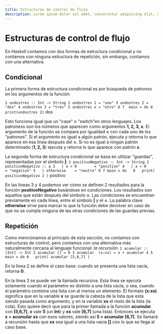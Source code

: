 ```yaml
---
title: Estructuras de control de flujo
description: Lorem ipsum dolor sit amet, consectetur adipiscing elit, sed do eiusmod tempor incididunt ut labore et dolore magna aliqua. Ut enim ad minim veniam, quis nostrud exercitation ullamco laboris nisi ut aliquip ex ea commodo consequat.
---
```


# Estructuras de control de flujo
En *Haskell* contamos con dos formas de estructura condicional y no contamos con ninguna estructura de repetición, sin embargo, contamos con una alternativa.

## Condicional
La primera forma de estructura condicional es por búsqueda de *patrones* en los argumentos de la función:

  ``
  1 undostres :: Int -> String
  2 undostres 1 = "uno"
  3 undostres 2 = "dos"
  4 undostres 3 = "tres"
  5 undostres x = "otro"
  6
  7  main = do
  8    print(undostres 2)
  ``
dos

Esto funciona igual que un "case" o "switch"en otros lenguajes. Los patroness son los números que aparecen como argumentos **1, 2, 3, x**. El argumento de la función se compara por igualdad **=** con cada uno de los "patrones". Si el argumento es igual a algún patrón, ejecuta y retorna lo que aparece en esa línea después del **=**. Si no es igual a ningún patrón determinado (**1, 2, 3**) ejecuta y retorna lo que aparece con patrón **x**.

La segunda forma de estructura condicional se basa en utilizar "guardas", representadas por el símbolo **|**:
  ``
  1 positivoNegativo :: Int -> String
  2 positivoNegativo :: a
  3   | a > 0        = "positivo"
  4   | a < 0        = "negativo"
  5   | otherwise    = "neutro"
  6
  7 main = do  
  8   print( positivoNegativo 2 )
  ``
  positivo

En las líneas 3 y 4 podemos ver cómo se definen 2 resultados para la función **positivoNegativo** basándose en condiciones. Los resultados son aquellos que están después del símbolo **=**. Las condiciones se encuentran previamente en cada línea, entre el símbolo **|** y el **=**. La palabra clave **otherwise** sirve para marcar lo que la función debe devolver en caso de que no se cumpla ninguna de las otras condiciones de las guardas previas.

## Repetición
Como mencionamos al principio de esta sección, no contamos con estructuras de control, pero contamos con una alternativa más naturalmente cercana al lenguaje funcional: *la recursión*:
  ``
  1 acumular :: [Int] -> Int
  2 acumular [] = 0
  3 acumular  (x:xs) = x + acumular
  4
  5 main = do
  6   print( acumular [5,6,7] )
  ``

En la línea 2 se define el caso base: cuando se presenta una lista vacía, retorna **0**.

En la línea 3 se puede ver la llamada recursiva. Esta línea se ejecuta solamente cuando el parámetro es distinto a una lista vacía, o sea, cuando el parámetro contiene una lista con al menos un elemento. El formato **(x:xs)** siginifica que en la variable **x** se guarde la cabeza de la lista que está siendo pasada como argumento, y en la variable **xs** el resto de la lista (la cola). Esto quiere decir que para la primer llamada a la función **acumular** con **[5,6,7]**, **x** vale **5** (un **Int**) y **xs** vale **[6,7]** (una lista). Entonces se ejecuta **x + acumular xs** con esos valores, siendo así **5 + acumular [6,7]**. Se llamará a recursión hasta que **xs** sea igual a una lista vacía **[]** con lo que se llega al caso base.
